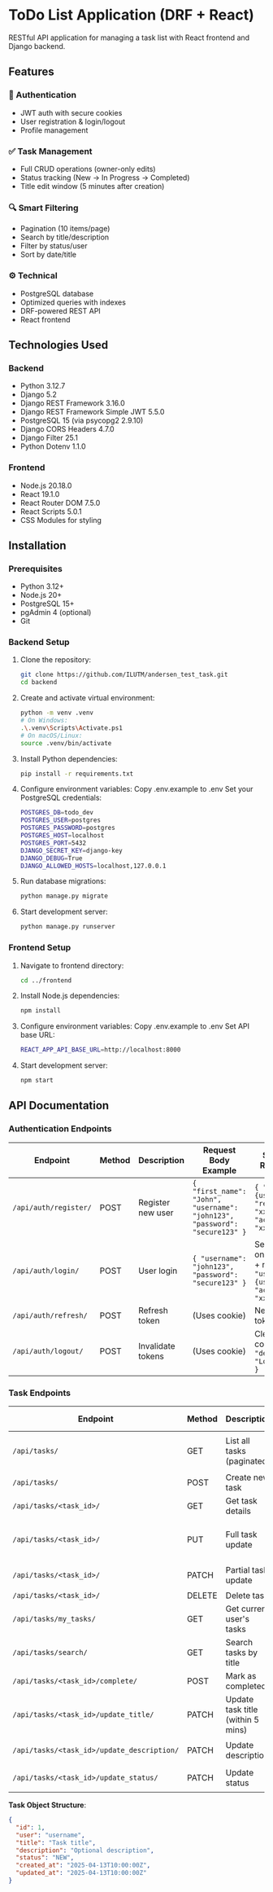 # ToDo List Application (DRF + React)

   RESTful API application for managing a task list with React frontend and Django backend.

## Features

### 🔐 Authentication
- JWT auth with secure cookies
- User registration & login/logout
- Profile management

### ✅ Task Management
- Full CRUD operations (owner-only edits)
- Status tracking (New → In Progress → Completed)
- Title edit window (5 minutes after creation)

### 🔍 Smart Filtering
- Pagination (10 items/page)
- Search by title/description
- Filter by status/user
- Sort by date/title

### ⚙️ Technical
- PostgreSQL database
- Optimized queries with indexes
- DRF-powered REST API
- React frontend

## Technologies Used

### Backend

- Python 3.12.7
- Django 5.2
- Django REST Framework 3.16.0
- Django REST Framework Simple JWT 5.5.0
- PostgreSQL 15 (via psycopg2 2.9.10)
- Django CORS Headers 4.7.0
- Django Filter 25.1
- Python Dotenv 1.1.0

### Frontend

- Node.js 20.18.0
- React 19.1.0
- React Router DOM 7.5.0
- React Scripts 5.0.1
- CSS Modules for styling

## Installation

### Prerequisites

- Python 3.12+
- Node.js 20+
- PostgreSQL 15+
- pgAdmin 4 (optional)
- Git

### Backend Setup

1. Clone the repository:
   ```bash
   git clone https://github.com/ILUTM/andersen_test_task.git
   cd backend
2. Create and activate virtual environment:
   ```bash
   python -m venv .venv
   # On Windows:
   .\.venv\Scripts\Activate.ps1
   # On macOS/Linux:
   source .venv/bin/activate
3. Install Python dependencies:
   ```bash
   pip install -r requirements.txt
4. Configure environment variables:
   Copy .env.example to .env
   Set your PostgreSQL credentials:
   ```bash
   POSTGRES_DB=todo_dev
   POSTGRES_USER=postgres
   POSTGRES_PASSWORD=postgres
   POSTGRES_HOST=localhost
   POSTGRES_PORT=5432
   DJANGO_SECRET_KEY=django-key
   DJANGO_DEBUG=True
   DJANGO_ALLOWED_HOSTS=localhost,127.0.0.1
5. Run database migrations:
   ```bash
   python manage.py migrate
6. Start development server:
   ```bash
   python manage.py runserver

### Frontend Setup
1. Navigate to frontend directory:
   ```bash
   cd ../frontend
2. Install Node.js dependencies:
   ```bash
   npm install
3. Configure environment variables:
   Copy .env.example to .env
   Set API base URL:
   ```bash
   REACT_APP_API_BASE_URL=http://localhost:8000
4. Start development server:
   ```bash
   npm start

## API Documentation

### Authentication Endpoints

| Endpoint         | Method | Description                     | Request Body Example                        | Success Response                          |
|------------------|--------|---------------------------------|---------------------------------------------|-------------------------------------------|
| `/api/auth/register/` | POST | Register new user | `{ "first_name": "John", "username": "john123", "password": "secure123" }` | `{ "user": {user_data}, "refresh": "xxx", "access": "xxx" }` |
| `/api/auth/login/`    | POST | User login        | `{ "username": "john123", "password": "secure123" }` | Sets HTTP-only cookie + returns `{ "user": {user_data}, "access": "xxx" }` |
| `/api/auth/refresh/`  | POST | Refresh token     | (Uses cookie)                              | New `access` token |
| `/api/auth/logout/`   | POST | Invalidate tokens | (Uses cookie)                              | Clears cookie + `{ "detail": "Logged out" }` |

### Task Endpoints

| Endpoint                     | Method | Description                     | Parameters               | Request Body Example               | Response Example |
|------------------------------|--------|---------------------------------|--------------------------|------------------------------------|------------------|
| `/api/tasks/`                | GET    | List all tasks (paginated)      | `?status=COMPLETED`, `?ordering=-created_at`, `?user_id=<id>` | - | `{ "results": [{task_data}], "pagination": {...}}` |
| `/api/tasks/`                | POST   | Create new task                 | -                        | `{ "title": "Task 1" }`           | `{task_data}` |
| `/api/tasks/<task_id>/`      | GET    | Get task details                | -                        | -                                  | `{task_data}` |
| `/api/tasks/<task_id>/`      | PUT    | Full task update                | -                        | `{ "title": "Updated", "status": "IN_PROGRESS" }` | `{task_data}` |
| `/api/tasks/<task_id>/`      | PATCH  | Partial task update             | -                        | `{ "description": "New desc" }`   | `{task_data}` |
| `/api/tasks/<task_id>/`      | DELETE | Delete task                     | -                        | -                                  | `204 No Content` |
| `/api/tasks/my_tasks/`       | GET    | Get current user's tasks        | `?page=2&page_size=5`    | -                                  | `{ "results": [...] }` |
| `/api/tasks/search/`         | GET    | Search tasks by title           | `?q=search_term`         | -                                  | `{ "results": [...] }` |
| `/api/tasks/<task_id>/complete/` | POST | Mark as completed | - | - | `{task_data}` |
| `/api/tasks/<task_id>/update_title/` | PATCH | Update task title (within 5 mins) | - | `{ "title": "New title" }` | `{task_data}` or `403` |
| `/api/tasks/<task_id>/update_description/` | PATCH | Update description | - | `{ "description": "New desc" }` | `{task_data}` |
| `/api/tasks/<task_id>/update_status/` | PATCH | Update status | - | `{ "status": "IN_PROGRESS" }` | `{task_data}` |

**Task Object Structure**:
```json
{
  "id": 1,
  "user": "username",
  "title": "Task title",
  "description": "Optional description",
  "status": "NEW",
  "created_at": "2025-04-13T10:00:00Z",
  "updated_at": "2025-04-13T10:00:00Z"
}

